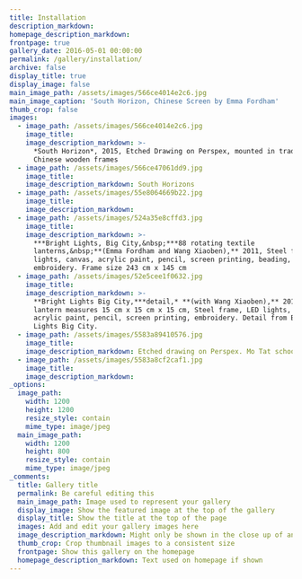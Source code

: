 ```yaml
---
title: Installation
description_markdown:
homepage_description_markdown:
frontpage: true
gallery_date: 2016-05-01 00:00:00
permalink: /gallery/installation/
archive: false
display_title: true
display_image: false
main_image_path: /assets/images/566ce4014e2c6.jpg
main_image_caption: 'South Horizon, Chinese Screen by Emma Fordham'
thumb_crop: false
images:
  - image_path: /assets/images/566ce4014e2c6.jpg
    image_title:
    image_description_markdown: >-
      *South Horizon*, 2015, Etched Drawing on Perspex, mounted in traditional
      Chinese wooden frames
  - image_path: /assets/images/566ce47061dd9.jpg
    image_title:
    image_description_markdown: South Horizons
  - image_path: /assets/images/55e8064669b22.jpg
    image_title:
    image_description_markdown:
  - image_path: /assets/images/524a35e8cffd3.jpg
    image_title:
    image_description_markdown: >-
      ***Bright Lights, Big City,&nbsp;***88 rotating textile
      lanterns,&nbsp;**(Emma Fordham and Wang Xiaoben),** 2011, Steel frame, LED
      lights, canvas, acrylic paint, pencil, screen printing, beading,
      embroidery. Frame size 243 cm x 145 cm
  - image_path: /assets/images/52e5cee1f0632.jpg
    image_title:
    image_description_markdown: >-
      **Bright Lights Big City,***detail,* **(with Wang Xiaoben),** 2011, Each
      lantern measures 15 cm x 15 cm x 15 cm, Steel frame, LED lights, textiles,
      acrylic paint, pencil, screen printing, embroidery. Detail from Bright
      Lights Big City.
  - image_path: /assets/images/5583a89410576.jpg
    image_title:
    image_description_markdown: Etched drawing on Perspex. Mo Tat school
  - image_path: /assets/images/5583a8cf2caf1.jpg
    image_title:
    image_description_markdown:
_options:
  image_path:
    width: 1200
    height: 1200
    resize_style: contain
    mime_type: image/jpeg
  main_image_path:
    width: 1200
    height: 800
    resize_style: contain
    mime_type: image/jpeg
_comments:
  title: Gallery title
  permalink: Be careful editing this
  main_image_path: Image used to represent your gallery
  display_image: Show the featured image at the top of the gallery
  display_title: Show the title at the top of the page
  images: Add and edit your gallery images here
  image_description_markdown: Might only be shown in the close up of an image
  thumb_crop: Crop thumbnail images to a consistent size
  frontpage: Show this gallery on the homepage
  homepage_description_markdown: Text used on homepage if shown
---
```


